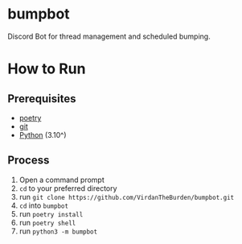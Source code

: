 # bumpbot
Discord Bot for thread management and scheduled bumping.

# How to Run
## Prerequisites
- [poetry](https://python-poetry.org)
- [git](https://git-scm.com/downloads)
- [Python](https://www.python.org/downloads/) (3.10^)
## Process
1. Open a command prompt
2. `cd` to your preferred directory
3. run `git clone https://github.com/VirdanTheBurden/bumpbot.git`
4. `cd` into `bumpbot`
5. run `poetry install`
6. run `poetry shell`
7. run `python3 -m bumpbot`

